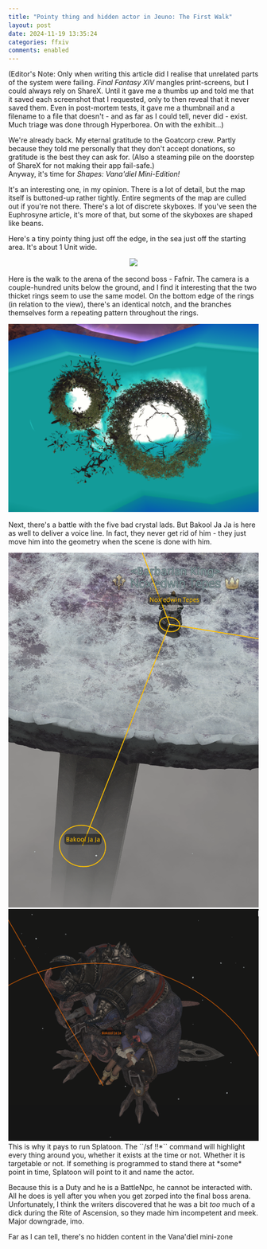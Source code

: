 ```yaml
---
title: "Pointy thing and hidden actor in Jeuno: The First Walk"
layout: post
date: 2024-11-19 13:35:24
categories: ffxiv
comments: enabled
---
```

(Editor's Note: Only when writing this article did I realise that unrelated parts of the system were failing. *Final Fantasy XIV* mangles print-screens, but I could always rely on ShareX. Until it gave me a thumbs up and told me that it saved each screenshot that I requested, only to then reveal that it never saved them. Even in post-mortem tests, it gave me a thumbnail and a filename to a file that doesn't - and as far as I could tell, never did - exist. Much triage was done through Hyperborea. On with the exhibit...)  

We're already back. My eternal gratitude to the Goatcorp crew. Partly because they told me personally that they don't accept donations, so gratitude is the best they can ask for. (Also a steaming pile on the doorstep of ShareX for not making their app fail-safe.)  
Anyway, it's time for *Shapes: Vana'diel Mini-Edition!*  

It's an interesting one, in my opinion. There is a lot of detail, but the map itself is buttoned-up rather tightly. Entire segments of the map are culled out if you're not there. There's a lot of discrete skyboxes. If you've seen the Euphrosyne article, it's more of that, but some of the skyboxes are shaped like beans.  

Here's a tiny pointy thing just off the edge, in the sea just off the starting area. It's about 1 Unit wide.  
<center><a href="https://raw.githubusercontent.com/Nox13last/nox13last.github.io/refs/heads/main/_uploads/Jeuno_1.png"><img src="https://raw.githubusercontent.com/Nox13last/nox13last.github.io/refs/heads/main/_uploads/Jeuno_1.png" width="600"></a></center>  

Here is the walk to the arena of the second boss - Fafnir. The camera is a couple-hundred units below the ground, and I find it interesting that the two thicket rings seem to use the same model. On the bottom edge of the rings (in relation to the view), there's an identical notch, and the branches themselves form a repeating pattern throughout the rings.  
<center><a href="https://raw.githubusercontent.com/Nox13last/nox13last.github.io/refs/heads/main/_uploads/Jeuno_2.png"><img src="https://raw.githubusercontent.com/Nox13last/nox13last.github.io/refs/heads/main/_uploads/Jeuno_2.png" width="600"></a></center>  

Next, there's a battle with the five bad crystal lads. But Bakool Ja Ja is here as well to deliver a voice line. In fact, they never get rid of him - they just move him into the geometry when the scene is done with him.  
<center><a href="https://raw.githubusercontent.com/Nox13last/nox13last.github.io/refs/heads/main/_uploads/Jeuno_3.png"><img src="https://raw.githubusercontent.com/Nox13last/nox13last.github.io/refs/heads/main/_uploads/Jeuno_3.png" width="600"></a></center>  
<center><a href="https://raw.githubusercontent.com/Nox13last/nox13last.github.io/refs/heads/main/_uploads/Jeuno_4.png"><img src="https://raw.githubusercontent.com/Nox13last/nox13last.github.io/refs/heads/main/_uploads/Jeuno_4.png" width="600"></a></center>  
This is why it pays to run Splatoon. The ``/sf !!*`` command will highlight every thing around you, whether it exists at the time or not. Whether it is targetable or not.  If something is programmed to stand there at *some* point in time, Splatoon will point to it and name the actor.  

Because this is a Duty and he is a BattleNpc, he cannot be interacted with. All he does is yell after you when you get zorped into the final boss arena. Unfortunately, I think the writers discovered that he was a bit *too* much of a dick during the Rite of Ascension, so they made him incompetent and meek. Major downgrade, imo.  

Far as I can tell, there's no hidden content in the Vana'diel mini-zone
